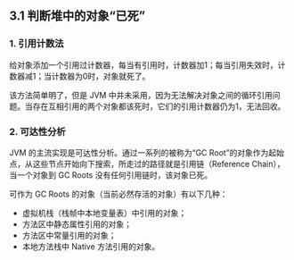 ## 3.1 判断堆中的对象“已死”
### 1. 引用计数法
给对象添加一个引用过计数器，每当有引用时，计数器加1；每当引用失效时，计数器减1；当计数器为0时，对象就死了。

该方法简单明了，但是 JVM 中并未采用，因为无法解决对象之间的循环引用问题。当存在互相引用的两个对象都该死时，它们的引用计数器仍为1，无法回收。
### 2. 可达性分析
JVM 的主流实现是可达性分析。通过一系列的被称为“GC Root”的对象作为起始点，从这些节点开始向下搜索，所走过的路径就是引用链（Reference Chain），当一个对象到 GC Roots 没有任何引用链时，该对象已死。

可作为 GC Roots 的对象（当前必然存活的对象）有以下几种：
- 虚拟机栈（栈帧中本地变量表）中引用的对象；
- 方法区中静态属性引用的对象；
- 方法区中常量引用的对象；
- 本地方法栈中 Native 方法引用的对象。
